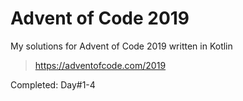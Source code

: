 # Advent of Code 2019

My solutions for Advent of Code 2019 written in Kotlin
> https://adventofcode.com/2019


Completed: Day#1-4
